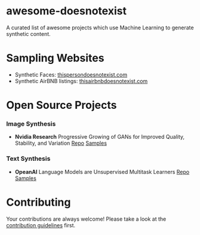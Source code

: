 # awesome-doesnotexist
A curated list of awesome projects which use Machine Learning to generate synthetic content.

# Sampling Websites
- Synthetic Faces: [thispersondoesnotexist.com](http://www.thispersondoesnotexist.com)
- Synthetic AirBNB listings: [thisairbnbdoesnotexist.com](http://www.thisairbnbdoesnotexist.com)

# Open Source Projects
### Image Synthesis
- **Nvidia Research** Progressive Growing of GANs for Improved Quality, Stability, and Variation [Repo](https://github.com/tkarras/progressive_growing_of_gans) [Samples](https://drive.google.com/drive/folders/1j6uZ_a6zci0HyKZdpDq9kSa8VihtEPCp)

### Text Synthesis
- **OpeanAI** Language Models are Unsupervised Multitask Learners [Repo](https://github.com/openai/gpt-2) [Samples](https://blog.openai.com/better-language-models/)

# Contributing

Your contributions are always welcome! Please take a look at the [contribution guidelines](https://github.com/paubric/awesome-doesnotexist/blob/master/CONTRIBUTING.md) first.
